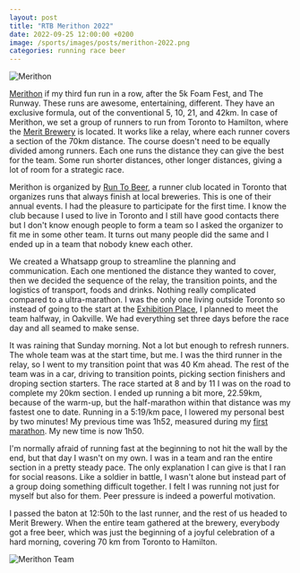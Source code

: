 ```yaml
---
layout: post
title: "RTB Merithon 2022"
date: 2022-09-25 12:00:00 +0200
image: /sports/images/posts/merithon-2022.png
categories: running race beer
---
```


![Merithon](/sports/images/posts/merithon-2022.png)

[Merithon](https://www.runtobeer.ca/merithon-2022) if my third fun run in a row, after the 5k Foam Fest, and The Runway. These runs are awesome, entertaining, different. They have an exclusive formula, out of the conventional 5, 10, 21, and 42km. In case of Merithon, we set a group of runners to run from Toronto to Hamilton, where the [Merit Brewery](https://www.meritbrewing.ca) is located. It works like a relay, where each runner covers a section of the 70km distance. The course doesn't need to be equally divided among runners. Each one runs the distance they can give the best for the team. Some run shorter distances, other longer distances, giving a lot of room for a strategic race.

<!-- more -->

Merithon is organized by [Run To Beer](https://www.runtobeer.ca), a runner club located in Toronto that organizes runs that always finish at local breweries. This is one of their annual events. I had the pleasure to participate for the first time. I know the club because I used to live in Toronto and I still have good contacts there but I don't know enough people to form a team so I asked the organizer to fit me in some other team. It turns out many people did the same and I ended up in a team that nobody knew each other.

We created a Whatsapp group to streamline the planning and communication. Each one mentioned the distance they wanted to cover, then we decided the sequence of the relay, the transition points, and the logistics of transport, foods and drinks. Nothing really complicated compared to a ultra-marathon. I was the only one living outside Toronto so instead of going to the start at the [Exhibition Place](https://www.explace.on.ca), I planned to meet the team halfway, in Oakville. We had everything set three days before the race day and all seamed to make sense.

It was raining that Sunday morning. Not a lot but enough to refresh runners. The whole team was at the start time, but me. I was the third runner in the relay, so I went to my transition point that was 40 Km ahead. The rest of the team was in a car, driving to transition points, picking section finishers and droping section starters. The race started at 8 and by 11 I was on the road to complete my 20km section. I ended up running a bit more, 22.59km, because of the warm-up, but the half-marathon within that distance was my fastest one to date. Running in a 5:19/km pace, I lowered my personal best by two minutes! My previous time was 1h52, measured during my [first marathon](/sports/2018/10/first-marathon.html). My new time is now 1h50.

I'm normally afraid of running fast at the beginning to not hit the wall by the end, but that day I wasn't on my own. I was in a team and ran the entire section in a pretty steady pace. The only explanation I can give is that I ran for social reasons. Like a soldier in battle, I wasn't alone but instead part of a group doing something difficult together. I felt I was running not just for myself but also for them. Peer pressure is indeed a powerful motivation.

I passed the baton at 12:50h to the last runner, and the rest of us headed to Merit Brewery. When the entire team gathered at the brewery, everybody got a free beer, which was just the beginning of a joyful celebration of a hard morning, covering 70 km from Toronto to Hamilton.

![Merithon Team](/sports/images/posts/merithon-team.jpg)